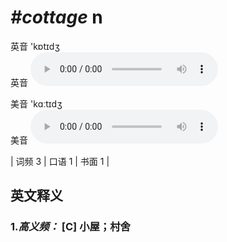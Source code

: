 # ***\#cottage*** n
英音 'kɒtɪdʒ  
英音
<audio src="./media/cottage-B.aac" controls="controls"></audio>

美音 'kɑːtɪdʒ  
美音
<audio src="./media/cottage.aac" controls="controls"></audio>



| 词频 3 | 口语 1 | 书面 1 |  

英文释义
---
### 1.*高义频：* **[C] 小屋；村舍**  


